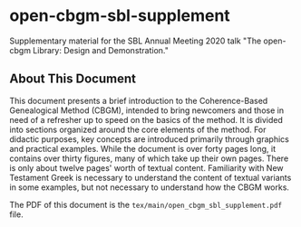 # open-cbgm-sbl-supplement
Supplementary material for the SBL Annual Meeting 2020 talk "The open-cbgm Library: Design and Demonstration."

## About This Document
This document presents a brief introduction to the Coherence-Based Genealogical Method (CBGM), intended to bring newcomers and those in need of a refresher up to speed on the basics of the method. It is divided into sections organized around the core elements of the method. For didactic purposes, key concepts are introduced primarily through graphics and practical examples. While the document is over forty pages long, it contains over thirty figures, many of which take up their own pages. There is only about twelve pages' worth of textual content. Familiarity with New Testament Greek is necessary to understand the content of textual variants in some examples, but not necessary to understand how the CBGM works.

The PDF of this document is the `tex/main/open_cbgm_sbl_supplement.pdf` file.
